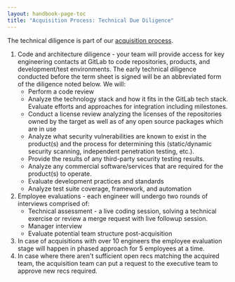 ```yaml
---
layout: handbook-page-toc
title: "Acquisition Process: Technical Due Diligence"
---
```


The technical diligence is part of our [acquisition process](/handbook/acquisitions/acquisition-process/).

1. Code and architecture diligence - your team will provide access for key engineering contacts at GitLab to code repositories, products, and development/test environments. The early technical diligence conducted before the term sheet is signed will be an abbreviated form of the diligence noted below. We will:
    - Perform a code review
    - Analyze the technology stack and how it fits in the GitLab tech stack.  Evaluate efforts and approaches for integration including milestones.
    - Conduct a license review analyzing the licenses of the repositories owned by the target as well as of any open source packages which are in use
    - Analyze what security vulnerabilities are known to exist in the product(s) and the process for determining this (static/dynamic security scanning, independent penetration testing, etc.).
    - Provide the results of any third-party security testing results.
    - Analyze any commercial software/services that are required for the product(s) to operate.
    - Evaluate development practices and standards
    - Analyze test suite coverage, framework, and automation
1. Employee evaluations - each engineer will undergo two rounds of interviews comprised of:
    - Technical assessment - a live coding session, solving a technical exercise or review a merge request with live followup session.
    - Manager interview
    - Evaluate potential team structure post-acquisition
1. In case of acquisitions with over 10 engineers the employee evaluation stage will happen in phased approach for 5 employees at a time.
1. In case where there aren't sufficient open recs matching the acquired team, the acquisition team can put a request to the executive team to approve new recs required.
